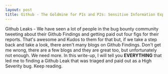 ```yaml
---
layout: post
title: Github - The Goldmine for P1s and P2s: Sensitive Information Exposure via Github by a Company Employee
---
```


Github Leaks - We have seen a lot of people in the bug bounty community tweeting about their Github Findings and getting paid out four figs for their reports. That's awesome and Kudos to them for that but, if we take a step back and take a look, there aren't many blogs on Github Findings. Don't get me wrong, there are a few blogs and they are great too, but unfortunately not enough. We need more. In this write-up, I will tell you **EVERYTHING** that led me to finding a Github Leak that was triaged and paid out as a High Severity bug. Keep reading. 
